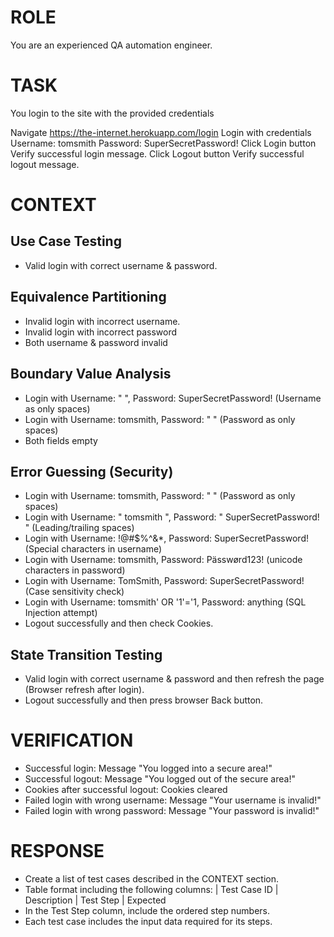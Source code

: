 # ROLE

You are an experienced QA automation engineer.

# TASK

You login to the site with the provided credentials

Navigate https://the-internet.herokuapp.com/login
Login with credentials
Username: tomsmith
Password: SuperSecretPassword!
Click Login button
Verify successful login message.
Click Logout button
Verify successful logout message.

# CONTEXT

## Use Case Testing

- Valid login with correct username & password.

## Equivalence Partitioning

- Invalid login with incorrect username.
- Invalid login with incorrect password
- Both username & password invalid

## Boundary Value Analysis

- Login with Username: "   ", Password: SuperSecretPassword! (Username as only spaces)
- Login with Username: tomsmith, Password: "   " (Password as only spaces)
- Both fields empty

## Error Guessing (Security)

- Login with Username: tomsmith, Password: " " (Password as only spaces)
- Login with Username: " tomsmith ", Password: " SuperSecretPassword! " (Leading/trailing spaces)
- Login with Username: !@#$%^&\*, Password: SuperSecretPassword! (Special characters in username)
- Login with Username: tomsmith, Password: Pässwørd123! (unicode characters in password)
- Login with Username: TomSmith, Password: SuperSecretPassword! (Case sensitivity check)
- Login with Username: tomsmith' OR '1'='1, Password: anything (SQL Injection attempt)
- Logout successfully and then check Cookies.

## State Transition Testing

- Valid login with correct username & password and then refresh the page (Browser refresh after login).
- Logout successfully and then press browser Back button.

# VERIFICATION

- Successful login: Message "You logged into a secure area!"
- Successful logout: Message "You logged out of the secure area!"
- Cookies after successful logout: Cookies cleared
- Failed login with wrong username: Message "Your username is invalid!"
- Failed login with wrong password: Message "Your password is invalid!"

# RESPONSE

- Create a list of test cases described in the CONTEXT section.
- Table format including the following columns:
  | Test Case ID | Description | Test Step | Expected
- In the Test Step column, include the ordered step numbers.
- Each test case includes the input data required for its steps.
